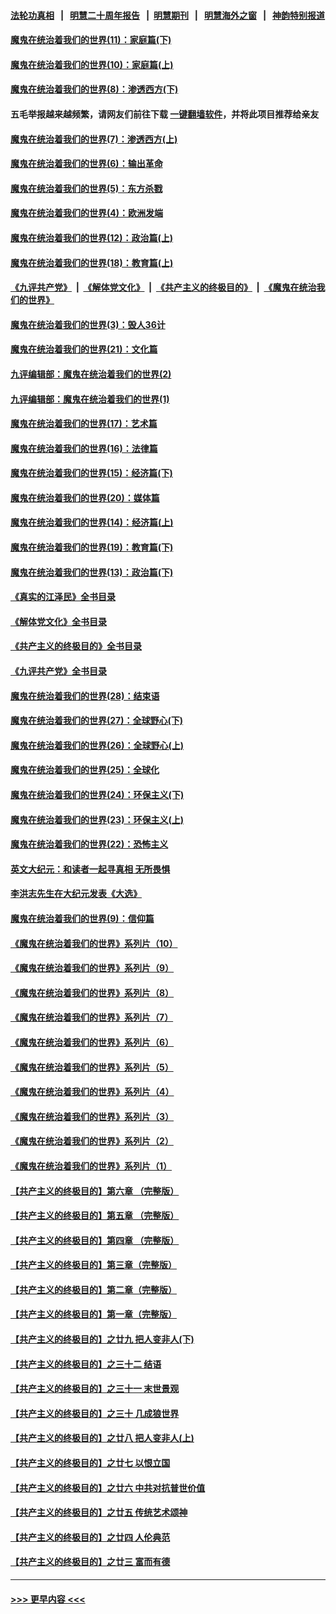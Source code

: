 #### [法轮功真相](https://github.com/gfw-breaker/truth/blob/master/README.md?t=0) &nbsp;&nbsp;|&nbsp;&nbsp; [明慧二十周年报告](https://github.com/gfw-breaker/mh-reports/blob/master/README.md?t=0) &nbsp;&nbsp;|&nbsp;&nbsp;[明慧期刊](https://github.com/gfw-breaker/mh-qikan) &nbsp;&nbsp;|&nbsp;&nbsp; [明慧海外之窗](https://github.com/gfw-breaker/mh-news/blob/master/README.md?t=0) &nbsp;&nbsp;|&nbsp;&nbsp; [神韵特别报道](https://github.com/gfw-breaker/mh-news/blob/master/shenyun.md?t=0)
#### [魔鬼在统治着我们的世界(11)：家庭篇(下)](../pages/nsc422/n10440961.md?t=12011501) 
#### [魔鬼在统治着我们的世界(10)：家庭篇(上)](../pages/nsc422/n10435448.md?t=12011501) 
#### [魔鬼在统治着我们的世界(8)：渗透西方(下)](../pages/nsc422/n10429603.md?t=12011501) 
#### 五毛举报越来越频繁，请网友们前往下载 [一键翻墙软件](https://github.com/gfw-breaker/ssr-accounts)，并将此项目推荐给亲友
#### [魔鬼在统治着我们的世界(7)：渗透西方(上)](../pages/nsc422/n10426013.md?t=12011501) 
#### [魔鬼在统治着我们的世界(6)：输出革命](../pages/nsc422/n10421536.md?t=12011501) 
#### [魔鬼在统治着我们的世界(5)：东方杀戮](../pages/nsc422/n10417707.md?t=12011501) 
#### [魔鬼在统治着我们的世界(4)：欧洲发端](../pages/nsc422/n10414890.md?t=12011501) 
#### [魔鬼在统治着我们的世界(12)：政治篇(上)](../pages/nsc422/n10444576.md?t=12011501) 
#### [魔鬼在统治着我们的世界(18)：教育篇(上)](../pages/nsc422/n10526970.md?t=12011501) 
#### [《九评共产党》](https://github.com/begood0513/9ping.md/blob/master/README.md) &nbsp;|&nbsp; [《解体党文化》](../../../../jtdwh.md/blob/master/README.md)  &nbsp;|&nbsp; [《共产主义的终极目的》](../../../../gczydzjmd.md/blob/master/README.md) &nbsp;|&nbsp; [《魔鬼在统治我们的世界》](../../../../mgztzwmdsj.md/blob/master/README.md) 
#### [魔鬼在统治着我们的世界(3)：毁人36计](../pages/nsc422/n10411583.md?t=12011501) 
#### [魔鬼在统治着我们的世界(21)：文化篇](../pages/nsc422/n10597706.md?t=12011501) 
#### [九评编辑部：魔鬼在统治着我们的世界(2)](../pages/nsc422/n10410036.md?t=12011501) 
#### [九评编辑部：魔鬼在统治着我们的世界(1)](../pages/nsc422/n10406825.md?t=12011501) 
#### [魔鬼在统治着我们的世界(17)：艺术篇](../pages/nsc422/n10499093.md?t=12011501) 
#### [魔鬼在统治着我们的世界(16)：法律篇](../pages/nsc422/n10485969.md?t=12011501) 
#### [魔鬼在统治着我们的世界(15)：经济篇(下)](../pages/nsc422/n10469975.md?t=12011501) 
#### [魔鬼在统治着我们的世界(20)：媒体篇](../pages/nsc422/n10586579.md?t=12011501) 
#### [魔鬼在统治着我们的世界(14)：经济篇(上)](../pages/nsc422/n10457370.md?t=12011501) 
#### [魔鬼在统治着我们的世界(19)：教育篇(下)](../pages/nsc422/n10564808.md?t=12011501) 
#### [魔鬼在统治着我们的世界(13)：政治篇(下)](../pages/nsc422/n10448270.md?t=12011501) 
#### [《真实的江泽民》全书目录](../pages/nsc422/n13721399.md?t=12011501) 
#### [《解体党文化》全书目录](../pages/nsc422/n13721157.md?t=12011501) 
#### [《共产主义的终极目的》全书目录](../pages/nsc422/n13721048.md?t=12011501) 
#### [《九评共产党》全书目录](../pages/nsc422/n13708085.md?t=12011501) 
#### [魔鬼在统治着我们的世界(28)：结束语](../pages/nsc422/n10936246.md?t=12011501) 
#### [魔鬼在统治着我们的世界(27)：全球野心(下)](../pages/nsc422/n10928319.md?t=12011501) 
#### [魔鬼在统治着我们的世界(26)：全球野心(上)](../pages/nsc422/n10900318.md?t=12011501) 
#### [魔鬼在统治着我们的世界(25)：全球化](../pages/nsc422/n10788205.md?t=12011501) 
#### [魔鬼在统治着我们的世界(24)：环保主义(下)](../pages/nsc422/n10695307.md?t=12011501) 
#### [魔鬼在统治着我们的世界(23)：环保主义(上)](../pages/nsc422/n10688613.md?t=12011501) 
#### [魔鬼在统治着我们的世界(22)：恐怖主义](../pages/nsc422/n10614727.md?t=12011501) 
#### [英文大纪元：和读者一起寻真相 无所畏惧](../pages/nsc422/n12542027.md?t=12011501) 
#### [李洪志先生在大纪元发表《大选》](../pages/nsc422/n12534746.md?t=12011501) 
#### [魔鬼在统治着我们的世界(9)：信仰篇](../pages/nsc422/n10432159.md?t=12011501) 
#### [《魔鬼在统治着我们的世界》系列片（10）](../pages/nsc422/n12292670.md?t=12011501) 
#### [《魔鬼在统治着我们的世界》系列片（9）](../pages/nsc422/n12290859.md?t=12011501) 
#### [《魔鬼在统治着我们的世界》系列片（8）](../pages/nsc422/n12287445.md?t=12011501) 
#### [《魔鬼在统治着我们的世界》系列片（7）](../pages/nsc422/n12283425.md?t=12011501) 
#### [《魔鬼在统治着我们的世界》系列片（6）](../pages/nsc422/n12282314.md?t=12011501) 
#### [《魔鬼在统治着我们的世界》系列片（5）](../pages/nsc422/n12281419.md?t=12011501) 
#### [《魔鬼在统治着我们的世界》系列片（4）](../pages/nsc422/n12274024.md?t=12011501) 
#### [《魔鬼在统治着我们的世界》系列片（3）](../pages/nsc422/n12271322.md?t=12011501) 
#### [《魔鬼在统治着我们的世界》系列片（2）](../pages/nsc422/n12269049.md?t=12011501) 
#### [《魔鬼在统治着我们的世界》系列片（1）](../pages/nsc422/n12267575.md?t=12011501) 
#### [【共产主义的终极目的】第六章 （完整版）](../pages/nsc422/n11428913.md?t=12011501) 
#### [【共产主义的终极目的】第五章 （完整版）](../pages/nsc422/n11428912.md?t=12011501) 
#### [【共产主义的终极目的】第四章 （完整版）](../pages/nsc422/n11428907.md?t=12011501) 
#### [【共产主义的终极目的】第三章（完整版）](../pages/nsc422/n11428848.md?t=12011501) 
#### [【共产主义的终极目的】第二章（完整版）](../pages/nsc422/n11428831.md?t=12011501) 
#### [【共产主义的终极目的】第一章（完整版）](../pages/nsc422/n11417651.md?t=12011501) 
#### [【共产主义的终极目的】之廿九 把人变非人(下)](../pages/nsc422/n11344140.md?t=12011501) 
#### [【共产主义的终极目的】之三十二 结语](../pages/nsc422/n11360535.md?t=12011501) 
#### [【共产主义的终极目的】之三十一 末世景观](../pages/nsc422/n11351129.md?t=12011501) 
#### [【共产主义的终极目的】之三十 几成狼世界](../pages/nsc422/n11348280.md?t=12011501) 
#### [【共产主义的终极目的】之廿八 把人变非人(上)](../pages/nsc422/n11340492.md?t=12011501) 
#### [【共产主义的终极目的】之廿七 以恨立国](../pages/nsc422/n11336944.md?t=12011501) 
#### [【共产主义的终极目的】之廿六 中共对抗普世价值](../pages/nsc422/n11324785.md?t=12011501) 
#### [【共产主义的终极目的】之廿五 传统艺术颂神](../pages/nsc422/n11296396.md?t=12011501) 
#### [【共产主义的终极目的】之廿四 人伦典范](../pages/nsc422/n11296397.md?t=12011501) 
#### [【共产主义的终极目的】之廿三 富而有德](../pages/nsc422/n11283598.md?t=12011501) 

----
#### [ >>> 更早内容 <<< ](../indexes/nsc422-earlier.md)
